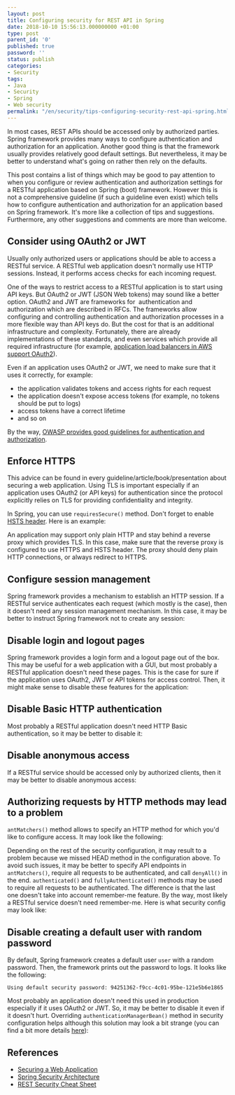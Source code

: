 ```yaml
---
layout: post
title: Configuring security for REST API in Spring
date: 2018-10-10 15:56:13.000000000 +01:00
type: post
parent_id: '0'
published: true
password: ''
status: publish
categories:
- Security
tags:
- Java
- Security
- Spring
- Web security
permalink: "/en/security/tips-configuring-security-rest-api-spring.html"
---
```

In most cases, REST APIs should be accessed only by authorized parties. Spring framework provides many ways to configure authentication and authorization for an application. Another good thing is that the framework usually provides relatively good default settings. But nevertheless, it may be better to understand what's going on rather then rely on the defaults.

This post contains a list of things which may be good to pay attention to when you configure or review authentication and authorization settings for a RESTful application based on Spring (boot) framework. However this is not a comprehensive guideline (if such a guideline even exist) which tells how to configure authentication and authorization for an application based on Spring framework. It's more like a collection of tips and suggestions. Furthermore, any other suggestions and comments are more than welcome.



## Consider using OAuth2 or JWT

Usually only authorized users or applications should be able to access a RESTful service. A RESTful web application doesn't normally use HTTP sessions. Instead, it performs access checks for each incoming request.

One of the ways to restrict access to a RESTful application is to start using API keys. But OAuth2 or JWT (JSON Web tokens) may sound like a better option. OAuth2 and JWT are frameworks for&nbsp; authentication and authorization which are described in RFCs. The frameworks allow configuring and controlling authentication and authorization processes in a more flexible way than API keys do. But the cost for that is an additional infrastructure and complexity. Fortunately, there are already implementations of these standards, and even services which provide all required infrastructure (for example, [application load balancers in AWS support OAuth2](https://aws.amazon.com/blogs/aws/built-in-authentication-in-alb/)).

Even if an application uses OAuth2 or JWT, we need to make sure that it uses it correctly, for example:

- the application validates tokens and access rights for each request
- the application doesn't expose access tokens (for example, no tokens should be put to logs)
- access tokens have a correct lifetime
- and so on

By the way, [OWASP provides good guidelines for authentication and authorization](https://www.owasp.org/index.php/Top_10-2017_A2-Broken_Authentication).

## Enforce HTTPS

This advice can be found in every guideline/article/book/presentation about securing a web application. Using TLS is important especially if an application uses OAuth2 (or API keys) for authentication since the protocol explicitly relies on TLS for providing confidentiality and integrity.

In Spring, you can use&nbsp;`requiresSecure()`&nbsp;method. Don't forget to enable [HSTS header](https://docs.spring.io/spring-security/site/docs/4.2.5.RELEASE/apidocs/org/springframework/security/config/annotation/web/configurers/HeadersConfigurer.html#httpStrictTransportSecurity--). Here is an example:

<script src="https://gist.github.com/artem-smotrakov/1fafe7d74b93f10c99591e19248204c2.js"></script>

An application may support only plain HTTP and stay behind a reverse proxy which provides TLS. In this case, make sure that the reverse proxy is configured to use HTTPS and HSTS header. The proxy should deny plain HTTP connections, or always redirect to HTTPS.

## Configure session management

Spring framework provides a mechanism to establish an HTTP session. If a RESTful service authenticates each request (which mostly is the case), then it doesn't need any session management mechanism. In this case, it may be better to instruct Spring framework not to create any session:

<script src="https://gist.github.com/artem-smotrakov/bed11936a6632092a079149392246fc8.js"></script>

## Disable login and logout pages

Spring framework provides a login form and a logout page out of the box. This may be useful for a web application with a GUI, but most probably a RESTful application doesn't need these pages. This is the case for sure if the application uses OAuth2, JWT or API tokens for access control. Then, it might make sense to disable these features for the application:

<script src="https://gist.github.com/artem-smotrakov/3b0a1a1381c5486439d4336e6d2ecefa.js"></script>

## Disable Basic HTTP authentication

Most probably a RESTful application doesn't need HTTP Basic authentication, so it may be better to disable it:

<script src="https://gist.github.com/artem-smotrakov/b8c601db7cc389e3b147e3aa89c0d775.js"></script>

## Disable anonymous access

If a RESTful service should be accessed only by authorized clients, then it may be better to disable anonymous access:

<script src="https://gist.github.com/artem-smotrakov/1436cc0997bfb294427983fda9990595.js"></script>

## Authorizing requests by HTTP methods may lead to a problem

`antMatchers()` method allows to specify an HTTP method for which you'd like to configure access. It may look like the following:

<script src="https://gist.github.com/artem-smotrakov/6ac47bbddffe30e63c01e0863c4d1f04.js"></script>

Depending on the rest of the security configuration, it may result to a problem because we missed HEAD method in the configuration above. To avoid such issues, it may be better to specify API endpoints in `antMatchers()`, require all requests to be authenticated, and call `denyAll()` in the end. `authenticated()` and `fullyAuthenticated()` methods may be used to require all requests to be authenticated. The difference is that the last one doesn't take into account remember-me feature. By the way, most likely a RESTful service doesn't need remember-me. Here is what security config may look like:

<script src="https://gist.github.com/artem-smotrakov/97afa6d0d0797a00891fdcbbe1e41d61.js"></script>

## Disable creating a default user with random password

By default, Spring framework creates a default user `user`&nbsp;with a random password. Then, the framework prints out the password to logs. It looks like the following:

```
Using default security password: 94251362-f9cc-4c01-95be-121e5b6e1865
```

Most probably an application doesn't need this used in production especially if it uses OAuth2 or JWT. So, it may be better to disable it even if it doesn't hurt. Overriding `authenticationManagerBean()` method in security configuration helps although this solution may look a bit strange (you can find a bit more details [here](https://stackoverflow.com/a/41856630)):

<script src="https://gist.github.com/artem-smotrakov/f2e7951e530806baf186fbb0e28c0948.js"></script>

## References

- [Securing a Web Application](https://spring.io/guides/gs/securing-web/)
- [Spring Security Architecture](https://spring.io/guides/topicals/spring-security-architecture/)
- [REST Security Cheat Sheet](https://www.owasp.org/index.php/REST_Security_Cheat_Sheet)
